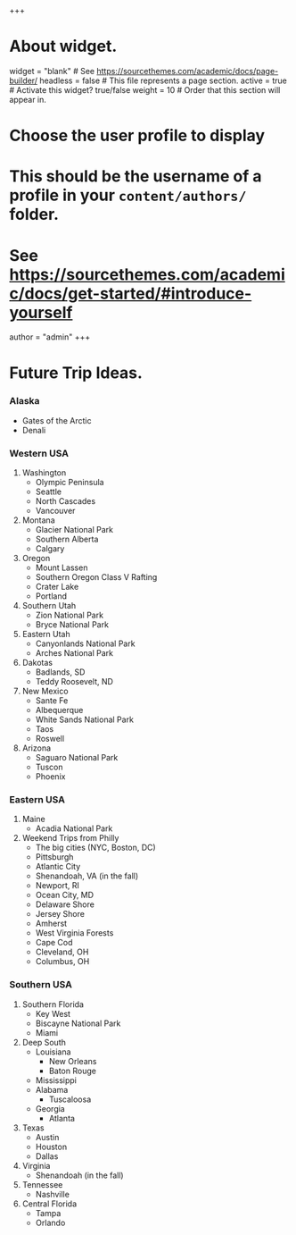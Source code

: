 +++
# About widget.
widget = "blank"  # See https://sourcethemes.com/academic/docs/page-builder/
headless = false  # This file represents a page section.
active = true  # Activate this widget? true/false
weight = 10  # Order that this section will appear in.

# Choose the user profile to display
# This should be the username of a profile in your `content/authors/` folder.
# See https://sourcethemes.com/academic/docs/get-started/#introduce-yourself
author = "admin"
+++

# Future Trip Ideas.
    
### Alaska

* Gates of the Arctic
* Denali

### Western USA

1. Washington
    - Olympic Peninsula
    - Seattle
    - North Cascades
    - Vancouver
2. Montana
    - Glacier National Park
    - Southern Alberta
    - Calgary
3. Oregon
    - Mount Lassen
    - Southern Oregon Class V Rafting
    - Crater Lake
    - Portland
4. Southern Utah
    - Zion National Park
    - Bryce National Park
5. Eastern Utah
    - Canyonlands National Park
    - Arches National Park
6. Dakotas
    - Badlands, SD
    - Teddy Roosevelt, ND
7. New Mexico
    - Sante Fe
    - Albequerque
    - White Sands National Park
    - Taos
    - Roswell
8. Arizona
    - Saguaro National Park
    - Tuscon
    - Phoenix
    
### Eastern USA

1. Maine
    - Acadia National Park
2. Weekend Trips from Philly
    - The big cities (NYC, Boston, DC)
    - Pittsburgh
    - Atlantic City
    - Shenandoah, VA (in the fall)
    - Newport, RI
    - Ocean City, MD
    - Delaware Shore
    - Jersey Shore
    - Amherst
    - West Virginia Forests
    - Cape Cod
    - Cleveland, OH
    - Columbus, OH
    
### Southern USA

1. Southern Florida
    - Key West
    - Biscayne National Park
    - Miami
2. Deep South 
    - Louisiana
        - New Orleans
        - Baton Rouge
    - Mississippi
    - Alabama
        - Tuscaloosa
    - Georgia
        - Atlanta
3. Texas
    - Austin
    - Houston
    - Dallas 
4. Virginia
    - Shenandoah (in the fall)
5. Tennessee
    - Nashville
6. Central Florida
    - Tampa
    - Orlando
    
<!---
### Other States

* North Carolina
    - Raleigh
    - Duke
    - Charlotte
* South Carolina
    - Charleston
    - Plantations
    - Hilton Head Island
* Arkansas
    - Hot Springs
* Nebraska
* Kansas
* Oklahoma
* Iowa
* Kentucky
--->
    

    
